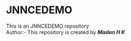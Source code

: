 # JNNCEDEMO
This is an JNNCEDEMO repository
<br>
Author:- This repository is created by <I><b>Madan H K<b><I>
